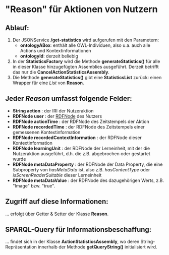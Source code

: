 # "Reason" für Aktionen von Nutzern

## Ablauf:

1. Der JSONService **/get-statistics** wird aufgerufen mit den Parametern: 
   - **ontologyABox**: enthält alle OWL-Individuen, also u.a. auch alle Actions und Kontextinformationen
   - **ontologyId**: derzeit beliebig
2. In der **StatisticsFactory** wird die Methode **generateStatistics()** für alle in dieser Klasse hinzugefügten Assemblies ausgeführt. 
Derzeit betrifft das nur die **CancelActionStatisticsAssembly**. 
3. Die Methode **generateStatistics()** gibt eine **StatisticsList** zurück: einen Wrapper für eine *List* von **Reason**.

## Jeder *Reason* umfasst folgende Felder: 
- **String action** : der IRI der Nutzeraktion 
- **RDFNode user** : der [RDFNode] des Nutzers
- **RDFNode actionTime** : der RDFNode des Zeitstempels der Aktion
- **RDFNode recordedTime** : der RDFNode des Zeitstempels einer gemessenen Kontextinformation
- **RDFNode recordedContextInformation** : der RDFNode dieser Kontextinformation
- **RDFNode learningUnit** : der RDFNode der Lerneinheit, mit der die Nutzeraktion ausgeführt, d.h. die z.B. abgebrochen oder gestartet wurde
- **RDFNode metaDataProperty** : der RDFNode der Data Property, die eine Subproperty von *hasMetaData* ist, also z.B. *hasContentType* oder *isScreenReaderSuitable* dieser Lerneinheit
- **RDFNode metaDataValue** : der RDFNode des dazugehörigen Werts, z.B. "Image" bzw. "true".

## Zugriff auf diese Informationen:

... erfolgt über Getter & Setter der Klasse **Reason**.

## SPARQL-Query für Informationsbeschaffung:

... findet sich in der Klasse **ActionStatisticsAssembly**, wo deren String-Repräsentation innerhalb der Methode **getQueryString()** initialisiert wird.



[RDFNode]:https://jena.apache.org/documentation/javadoc/jena/index.html?org/apache/jena/rdf/model/RDFNode.html
